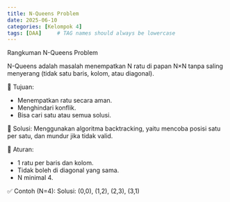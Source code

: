```yaml
---
title: N-Queens Problem
date: 2025-06-10
categories: [Kelompok 4]
tags: [DAA]     # TAG names should always be lowercase
---
```


Rangkuman N-Queens Problem

N-Queens adalah masalah menempatkan N ratu di papan N×N tanpa saling menyerang (tidak satu baris, kolom, atau diagonal).

🧠 Tujuan:
- Menempatkan ratu secara aman.
- Menghindari konflik.
- Bisa cari satu atau semua solusi.


🔁 Solusi:
Menggunakan algoritma backtracking, yaitu mencoba posisi satu per satu, dan mundur jika tidak valid.

📌 Aturan:
- 1 ratu per baris dan kolom.
- Tidak boleh di diagonal yang sama.
- N minimal 4.


✅ Contoh (N=4):
Solusi: (0,0), (1,2), (2,3), (3,1)
